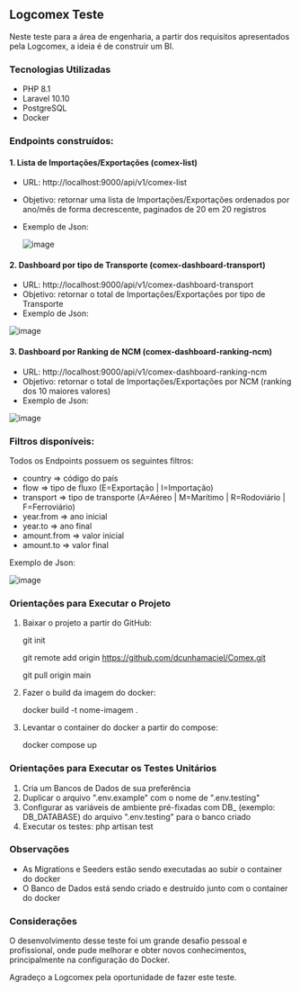 ## Logcomex Teste
Neste teste para a área de engenharia, a partir dos requisitos apresentados pela Logcomex, a ideia é de construir um BI.

### Tecnologias Utilizadas

- PHP 8.1
- Laravel 10.10
- PostgreSQL
- Docker

### Endpoints construídos:

#### 1. Lista de Importações/Exportações (comex-list)
- URL: http://localhost:9000/api/v1/comex-list
- Objetivo: retornar uma lista de Importações/Exportações ordenados por ano/mês de forma decrescente, paginados de 20 em 20 registros
- Exemplo de Json:
  
  ![image](https://github.com/user-attachments/assets/c86c7683-8bcc-4f3b-84d2-b3e89b694a2c)

#### 2. Dashboard por tipo de Transporte (comex-dashboard-transport)
- URL: http://localhost:9000/api/v1/comex-dashboard-transport
- Objetivo: retornar o total de Importações/Exportações por tipo de Transporte 
- Exemplo de Json:

![image](https://github.com/user-attachments/assets/04979140-859f-47b0-9101-7835ced22913)

#### 3. Dashboard por Ranking de NCM (comex-dashboard-ranking-ncm)
- URL: http://localhost:9000/api/v1/comex-dashboard-ranking-ncm
- Objetivo: retornar o total de Importações/Exportações por NCM (ranking dos 10 maiores valores)
- Exemplo de Json:

![image](https://github.com/user-attachments/assets/a430ba88-75f2-437f-8bff-614d50d6782b)

### Filtros disponíveis:

Todos os Endpoints possuem os seguintes filtros:

- country => código do país
- flow => tipo de fluxo (E=Exportação | I=Importação)
- transport => tipo de transporte (A=Aéreo | M=Marítimo | R=Rodoviário | F=Ferroviário)
- year.from => ano inicial
- year.to => ano final
- amount.from => valor inicial
- amount.to => valor final

Exemplo de Json:

![image](https://github.com/user-attachments/assets/0a225d75-cbe4-4816-916f-7088f4b41234)

### Orientações para Executar o Projeto

1. Baixar o projeto a partir do GitHub:
   
   git init
   
   git remote add origin https://github.com/dcunhamaciel/Comex.git
   
   git pull origin main
3. Fazer o build da imagem do docker:
   
   docker build -t nome-imagem .
4. Levantar o container do docker a partir do compose:
   
   docker compose up

### Orientações para Executar os Testes Unitários

1. Cria um Bancos de Dados de sua preferência
2. Duplicar o arquivo ".env.example" com o nome de ".env.testing"
3. Configurar as variáveis de ambiente pré-fixadas com DB_ (exemplo: DB_DATABASE) do arquivo ".env.testing" para o banco criado
4. Executar os testes: php artisan test

### Observações

- As Migrations e Seeders estão sendo executadas ao subir o container do docker
- O Banco de Dados está sendo criado e destruído junto com o container do docker
  
### Considerações

O desenvolvimento desse teste foi um grande desafio pessoal e profissional, onde pude melhorar e obter novos conhecimentos, principalmente na configuração do Docker.

Agradeço a Logcomex pela oportunidade de fazer este teste.
